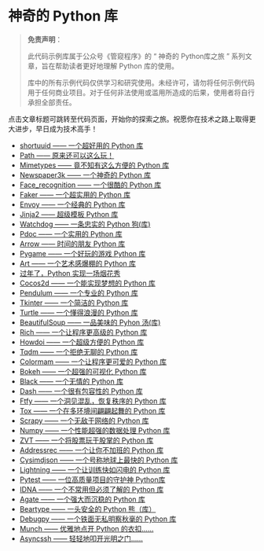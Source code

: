 # 神奇的 Python 库

> **免责声明**：
>
> 此代码示例库属于公众号《管窥程序》的 “ 神奇的 Python库之旅 ” 系列文章，旨在帮助读者更好地理解 Python 库的使用。
>
> 库中的所有示例代码仅供学习和研究使用。未经许可，请勿将任何示例代码用于任何商业项目。对于任何非法使用或滥用所造成的后果，使用者将自行承担全部责任。

点击文章标题可跳转至代码页面，开始你的探索之旅。祝愿你在技术之路上取得更大进步，早日成为技术高手！

- [shortuuid —— 一个超好用的 Python 库](./codes/shortuuid_code/main.py)
- [Path —— 原来还可以这么玩！](./codes/path_code/main.py)
- [Mimetypes —— 竟不知有这么方便的 Python 库](./codes/mimetypes_code/main.py)
- [Newspaper3k —— 一个神奇的 Python 库](./codes/newspaper3k/main.py)
- [Face_recognition —— 一个很酷的 Python 库](./codes/face_recognition/main.py)
- [Faker —— 一个超实用的 Python 库](./codes/faker/main.py)
- [Envoy —— 一个经典的 Python 库](./codes/envoy/main.py)
- [Jinja2 —— 超级模板 Python 库](./codes/jinjia2/main.py)
- [Watchdog —— 一条忠实的 Python 狗(库)](./codes/watchdog/main.py)
- [Pdoc —— 一个实用的 Python 库](./codes/pdoc/main.py)
- [Arrow —— 时间的朋友 Python 库](./codes/arrow/main.py)
- [Pygame —— 一个好玩的游戏 Python 库](./codes/pygame/)
- [Art —— 一个艺术感爆棚的 Python 库](./codes/art/main.py)
- [过年了，Python 实现一场烟花秀](./codes/fireworks/main.py)
- [Cocos2d —— 一个能实现梦想的 Python 库](./codes/cocos2d/main.py)
- [Pendulum —— 一个专业的 Python 库](./codes/pendulum/main.py)
- [Tkinter —— 一个简洁的 Python 库](./codes/tkinter/)
- [Turtle —— 一个懂得浪漫的 Python 库](./codes/turtle/main.py)
- [BeautifulSoup —— 一品美味的 Pyhon 汤(库)](./codes/beautifulsoup/main.py)
- [Rich —— 一个让程序更高级的 Python 库](./codes/rich/main.py)
- [Howdoi —— 一个超级方便的 Python 库](./codes/howdoi/main.sh)
- [Tqdm —— 一个拒绝无聊的 Python 库](./codes/tqdm/main.py)
- [Colormam —— 一个让程序更可爱的 Python 库](./codes/colormam/main.py)
- [Bokeh —— 一个超强的可视化 Python 库](./codes/bokeh/main.py)
- [Black —— 一个无情的 Python 库](./codes/black/)
- [Dash —— 一个很有包容性的 Python 库](./codes/dash/)
- [Ftfy —— 一个洞见混乱，恢复秩序的 Python 库](./codes/ftfy/main.py)
- [Tox —— 一个在多环境间翩翩起舞的 Python 库](./codes/tox/tox.ini)
- [Scrapy —— 一个无敌于网络的 Python 库](./codes/scrapy/)
- [Numpy —— 一个性能超强的数据处理 Python 库](./codes/numpy/main.py)
- [ZVT —— 一个将股票玩于股掌的 Python 库](./codes/zvt/main.py)
- [Addressrec —— 一个让你不加班的 Python 库](./codes/addressrec/)
- [Cysimdjson —— 一个号称地球上最快的 Python 库](./codes/cysimdjson/main.py)
- [Lightning —— 一个让训练快如闪电的 Python 库](./codes/lightning/main.py)
- [Pytest —— 一位高质量项目的守护神 Python库](./codes/pytest/main.py)
- [IDNA —— 一个不常用但必须了解的 Python 库](./codes/idna/main.py)
- [Agate —— 一个强大而沉稳的 Python 库](./codes/agate/main.py)
- [Beartype —— 一头安全的 Python 熊（库）](./codes/beartype/main.py)
- [Debugpy —— 一个铁面无私明察秋毫的 Python 库](./codes/debugpy/)
- [Munch —— 优雅地点开 Python 的衣扣……](./codes/munch/main.py)
- [Asyncssh —— 轻轻地叩开光明之门……](./codes/asyncssh/main.py)

